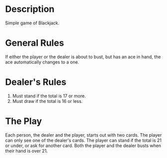 # Description
Simple game of Blackjack.

# General Rules
If either the player or the dealer is about to bust, but has an ace in hand, the ace automatically changes to a one.

# Dealer's Rules
1. Must stand if the total is 17 or more.
2. Must draw if the total is 16 or less.

# The Play
Each person, the dealer and the player, starts out with two cards. The player can only see one of the dealer's cards. The player can stand if the total is 21 or under, or ask for another card. Both the player and the dealer busts when their hand is over 21.
